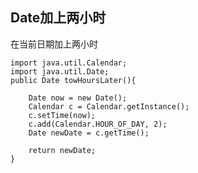 ## Date加上两小时

在当前日期加上两小时
```jshelllanguage
import java.util.Calendar;
import java.util.Date;
public Date towHoursLater(){
    
    Date now = new Date();
    Calendar c = Calendar.getInstance();
    c.setTime(now);
    c.add(Calendar.HOUR_OF_DAY, 2);
    Date newDate = c.getTime();
    
    return newDate;
}

```








